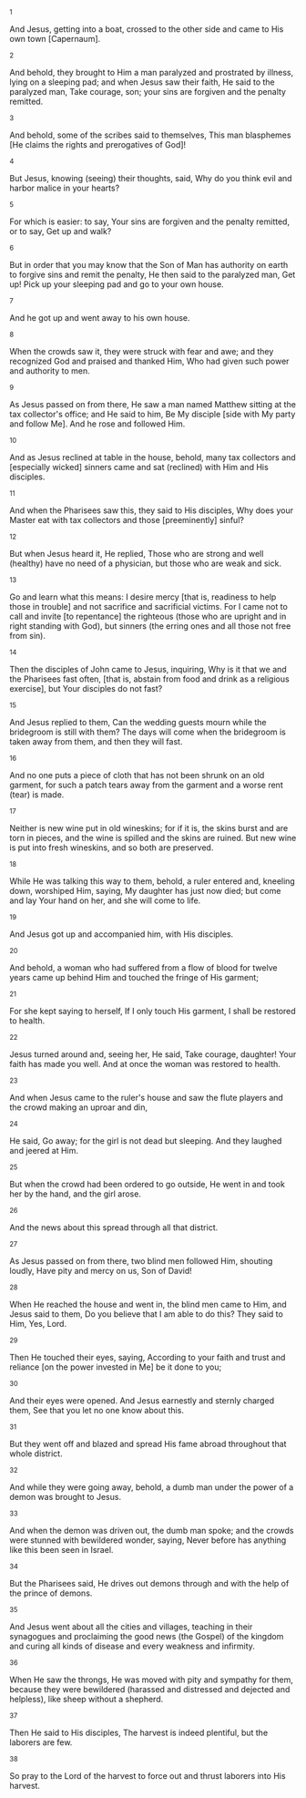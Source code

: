 <sup>1</sup> 

And Jesus, getting into a boat, crossed to the other side and came to His own town [Capernaum]. 

<sup>2</sup> 

And behold, they brought to Him a man paralyzed and prostrated by illness, lying on a sleeping pad; and when Jesus saw their faith, He said to the paralyzed man, Take courage, son; your sins are forgiven and the penalty remitted. 

<sup>3</sup> 

And behold, some of the scribes said to themselves, This man blasphemes [He claims the rights and prerogatives of God]! 

<sup>4</sup> 

But Jesus, knowing (seeing) their thoughts, said, Why do you think evil and harbor malice in your hearts? 

<sup>5</sup> 

For which is easier: to say, Your sins are forgiven and the penalty remitted, or to say, Get up and walk? 

<sup>6</sup> 

But in order that you may know that the Son of Man has authority on earth to forgive sins and remit the penalty, He then said to the paralyzed man, Get up! Pick up your sleeping pad and go to your own house. 

<sup>7</sup> 

And he got up and went away to his own house. 

<sup>8</sup> 

When the crowds saw it, they were struck with fear and awe; and they recognized God and praised and thanked Him, Who had given such power and authority to men. 

<sup>9</sup> 

As Jesus passed on from there, He saw a man named Matthew sitting at the tax collector's office; and He said to him, Be My disciple [side with My party and follow Me]. And he rose and followed Him. 

<sup>10</sup> 

And as Jesus reclined at table in the house, behold, many tax collectors and [especially wicked] sinners came and sat (reclined) with Him and His disciples. 

<sup>11</sup> 

And when the Pharisees saw this, they said to His disciples, Why does your Master eat with tax collectors and those [preeminently] sinful? 

<sup>12</sup> 

But when Jesus heard it, He replied, Those who are strong and well (healthy) have no need of a physician, but those who are weak and sick. 

<sup>13</sup> 

Go and learn what this means: I desire mercy [that is, readiness to help those in trouble] and not sacrifice and sacrificial victims. For I came not to call and invite [to repentance] the righteous (those who are upright and in right standing with God), but sinners (the erring ones and all those not free from sin). 

<sup>14</sup> 

Then the disciples of John came to Jesus, inquiring, Why is it that we and the Pharisees fast often, [that is, abstain from food and drink as a religious exercise], but Your disciples do not fast? 

<sup>15</sup> 

And Jesus replied to them, Can the wedding guests mourn while the bridegroom is still with them? The days will come when the bridegroom is taken away from them, and then they will fast. 

<sup>16</sup> 

And no one puts a piece of cloth that has not been shrunk on an old garment, for such a patch tears away from the garment and a worse rent (tear) is made. 

<sup>17</sup> 

Neither is new wine put in old wineskins; for if it is, the skins burst and are torn in pieces, and the wine is spilled and the skins are ruined. But new wine is put into fresh wineskins, and so both are preserved. 

<sup>18</sup> 

While He was talking this way to them, behold, a ruler entered and, kneeling down, worshiped Him, saying, My daughter has just now died; but come and lay Your hand on her, and she will come to life. 

<sup>19</sup> 

And Jesus got up and accompanied him, with His disciples. 

<sup>20</sup> 

And behold, a woman who had suffered from a flow of blood for twelve years came up behind Him and touched the fringe of His garment; 

<sup>21</sup> 

For she kept saying to herself, If I only touch His garment, I shall be restored to health. 

<sup>22</sup> 

Jesus turned around and, seeing her, He said, Take courage, daughter! Your faith has made you well. And at once the woman was restored to health. 

<sup>23</sup> 

And when Jesus came to the ruler's house and saw the flute players and the crowd making an uproar and din, 

<sup>24</sup> 

He said, Go away; for the girl is not dead but sleeping. And they laughed and jeered at Him. 

<sup>25</sup> 

But when the crowd had been ordered to go outside, He went in and took her by the hand, and the girl arose. 

<sup>26</sup> 

And the news about this spread through all that district. 

<sup>27</sup> 

As Jesus passed on from there, two blind men followed Him, shouting loudly, Have pity and mercy on us, Son of David! 

<sup>28</sup> 

When He reached the house and went in, the blind men came to Him, and Jesus said to them, Do you believe that I am able to do this? They said to Him, Yes, Lord. 

<sup>29</sup> 

Then He touched their eyes, saying, According to your faith and trust and reliance [on the power invested in Me] be it done to you; 

<sup>30</sup> 

And their eyes were opened. And Jesus earnestly and sternly charged them, See that you let no one know about this. 

<sup>31</sup> 

But they went off and blazed and spread His fame abroad throughout that whole district. 

<sup>32</sup> 

And while they were going away, behold, a dumb man under the power of a demon was brought to Jesus. 

<sup>33</sup> 

And when the demon was driven out, the dumb man spoke; and the crowds were stunned with bewildered wonder, saying, Never before has anything like this been seen in Israel. 

<sup>34</sup> 

But the Pharisees said, He drives out demons through and with the help of the prince of demons. 

<sup>35</sup> 

And Jesus went about all the cities and villages, teaching in their synagogues and proclaiming the good news (the Gospel) of the kingdom and curing all kinds of disease and every weakness and infirmity. 

<sup>36</sup> 

When He saw the throngs, He was moved with pity and sympathy for them, because they were bewildered (harassed and distressed and dejected and helpless), like sheep without a shepherd. 

<sup>37</sup> 

Then He said to His disciples, The harvest is indeed plentiful, but the laborers are few. 

<sup>38</sup> 

So pray to the Lord of the harvest to force out and thrust laborers into His harvest.